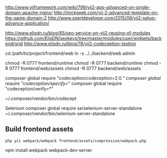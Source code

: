 http://www.yiiframework.com/wiki/799/yii2-app-advanced-on-single-domain-apache-nginx/
http://mickgeek.com/yii-2-advanced-template-on-the-same-domain-2
http://www.xpertdeveloper.com/2015/08/yii2-setup-advance-application/

http://www.elisdn.ru/blog/85/seo-service-on-yii2-reusing-of-modules
https://github.com/ElisDN/seokeys/tree/master/modules/user/widgets/backend/grid
http://www.elisdn.ru/blog/78/yii2-codeception-testing


cd /path/to/project/frontend/web
ln -s ../../backend/web admin

chmod -R 0777 frontend/runtime
chmod -R 0777 backend/runtime
chmod -R 0777 frontend/web/assets
chmod -R 0777 backend/web/assets


composer global require "codeception/codeception=2.0.*"
composer global require "codeception/specify=*"
composer global require "codeception/verify=*"
   
~/.composer/vendor/bin/codecept

Selenium
composer global require se/selenium-server-standalone
~/.composer/vendor/bin/selenium-server-standalone


## Build frontend assets

```
php yii webpack/webpack frontend/assets/compression/webpack.php
```

npm install
webpack
webpack-dev-server